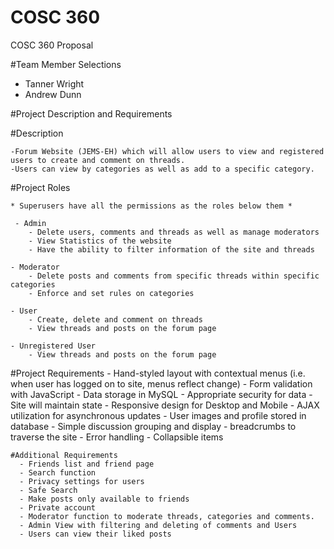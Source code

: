 # COSC 360
COSC 360 Proposal

#Team Member Selections 
  - Tanner Wright
  - Andrew Dunn

#Project Description and Requirements


  #Description 
  
    -Forum Website (JEMS-EH) which will allow users to view and registered users to create and comment on threads. 
    -Users can view by categories as well as add to a specific category.
   
   #Project Roles
   
    * Superusers have all the permissions as the roles below them *
   
     - Admin
        - Delete users, comments and threads as well as manage moderators
        - View Statistics of the website
        - Have the ability to filter information of the site and threads
        
    - Moderator 
        - Delete posts and comments from specific threads within specific categories 
        - Enforce and set rules on categories
        
    - User 
        - Create, delete and comment on threads
        - View threads and posts on the forum page
        
    - Unregistered User
        - View threads and posts on the forum page
    
   
  #Project Requirements 
    - Hand-styled layout with contextual menus (i.e. when user has logged on to site, menus reflect change)
    - Form validation with JavaScript
    - Data storage in MySQL
    - Appropriate security for data
    - Site will maintain state
    - Responsive design for Desktop and Mobile
    - AJAX utilization for asynchronous updates 
    - User images and profile stored in database
    - Simple discussion grouping and display
    - breadcrumbs to traverse the site
    - Error handling 
    - Collapsible items
    
    #Additional Requirements 
      - Friends list and friend page
      - Search function 
      - Privacy settings for users 
      - Safe Search
      - Make posts only available to friends
      - Private account 
      - Moderator function to moderate threads, categories and comments.
      - Admin View with filtering and deleting of comments and Users
      - Users can view their liked posts
    
   
